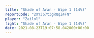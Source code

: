 ```yaml
---
title: "Shade of Aran - Wipe 1 (14%)"
reportCode: "2XYJ67t3gRQqZ4FN"
player: "Zailol"
fight: "Shade of Aran - Wipe 1 (14%)"
date: 2021-08-23T19:07:58.042000+00:00
---
```

